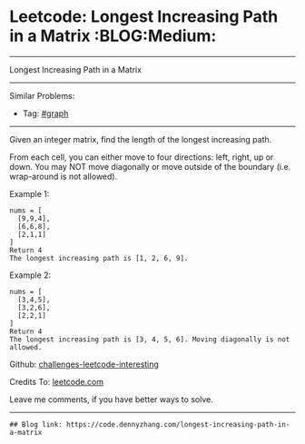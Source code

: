 # Leetcode: Longest Increasing Path in a Matrix     :BLOG:Medium:


---

Longest Increasing Path in a Matrix  

---

Similar Problems:  
-   Tag: [#graph](https://code.dennyzhang.com/tag/graph)

---

Given an integer matrix, find the length of the longest increasing path.  

From each cell, you can either move to four directions: left, right, up or down. You may NOT move diagonally or move outside of the boundary (i.e. wrap-around is not allowed).  

Example 1:  

    nums = [
      [9,9,4],
      [6,6,8],
      [2,1,1]
    ]
    Return 4
    The longest increasing path is [1, 2, 6, 9].

Example 2:  

    nums = [
      [3,4,5],
      [3,2,6],
      [2,2,1]
    ]
    Return 4
    The longest increasing path is [3, 4, 5, 6]. Moving diagonally is not allowed.

Github: [challenges-leetcode-interesting](https://github.com/DennyZhang/challenges-leetcode-interesting/tree/master/longest-increasing-path-in-a-matrix)  

Credits To: [leetcode.com](https://leetcode.com/problems/longest-increasing-path-in-a-matrix/description/)  

Leave me comments, if you have better ways to solve.  

---

    ## Blog link: https://code.dennyzhang.com/longest-increasing-path-in-a-matrix